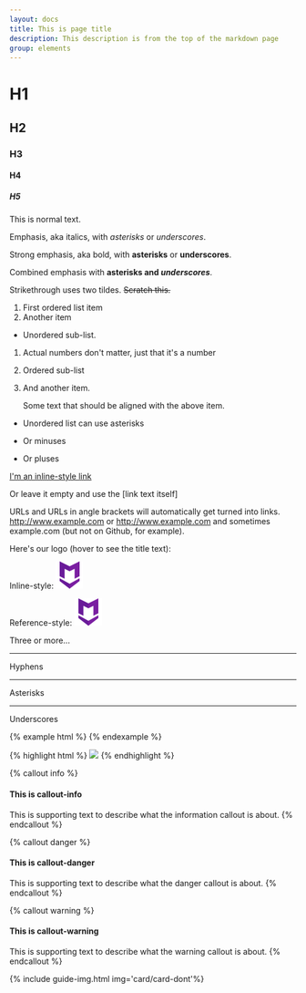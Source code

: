 ```yaml
---
layout: docs
title: This is page title
description: This description is from the top of the markdown page
group: elements
---
```


# H1
## H2
### H3
#### H4

##### H5

This is normal text.

Emphasis, aka italics, with *asterisks* or _underscores_.

Strong emphasis, aka bold, with **asterisks** or __underscores__.

Combined emphasis with **asterisks and _underscores_**.

Strikethrough uses two tildes. ~~Scratch this.~~


1. First ordered list item
2. Another item
  * Unordered sub-list. 
1. Actual numbers don't matter, just that it's a number
  1. Ordered sub-list
4. And another item.  
   
   Some text that should be aligned with the above item.

* Unordered list can use asterisks
- Or minuses
+ Or pluses


[I'm an inline-style link](https://www.google.com)

Or leave it empty and use the [link text itself]

URLs and URLs in angle brackets will automatically get turned into links. 
http://www.example.com or <http://www.example.com> and sometimes 
example.com (but not on Github, for example).


Here's our logo (hover to see the title text):

Inline-style: 
![alt text](https://github.com/adam-p/markdown-here/raw/master/src/common/images/icon48.png "Logo Title Text 1")

Reference-style: 
![alt text][logo]

[logo]: https://github.com/adam-p/markdown-here/raw/master/src/common/images/icon48.png "Logo Title Text 2"

 
Three or more...

---

Hyphens

***

Asterisks

___

Underscores


{% example html %}
<span class="c-avatar c-avatar-primary">
<i class="fa fa-cloud-download"></i>
</span>
<span class="c-avatar c-avatar-secondary" data-text="AB"></span>
{% endexample %}


{% highlight html %}
<span class="c-avatar" >
  <img src="https://unsplash.it/200?image=1011">
</span>
<span class="c-avatar c-avatar-primary">
<i class="fa fa-cloud-download"></i>
</span>
<span class="c-avatar c-avatar-secondary" data-text="AB"></span>
{% endhighlight %}


{% callout info %}
#### This is callout-info
This is supporting text to describe what the information callout is about.
{% endcallout %}

{% callout danger %}
#### This is callout-danger
This is supporting text to describe what the danger callout is about.
{% endcallout %}


{% callout warning %}
#### This is callout-warning
This is supporting text to describe what the warning callout is about.
{% endcallout %}



{% include guide-img.html img='card/card-dont'%}